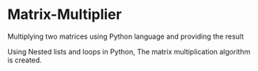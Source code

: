 # Matrix-Multiplier
Multiplying two matrices using Python language and providing the result

Using Nested lists and loops in Python, The matrix multiplication algorithm is created.
